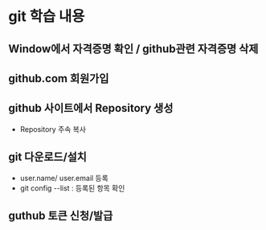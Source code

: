 # git 학습 내용
## Window에서 자격증명 확인 / github관련 자격증명 삭제
## github.com 회원가입
## github 사이트에서 Repository 생성
  * Repository 주속 복사
## git 다운로드/설치
  * user.name/ user.email 등록
  * git config --list : 등록된 항목 확인
## guthub 토큰 신청/발급
